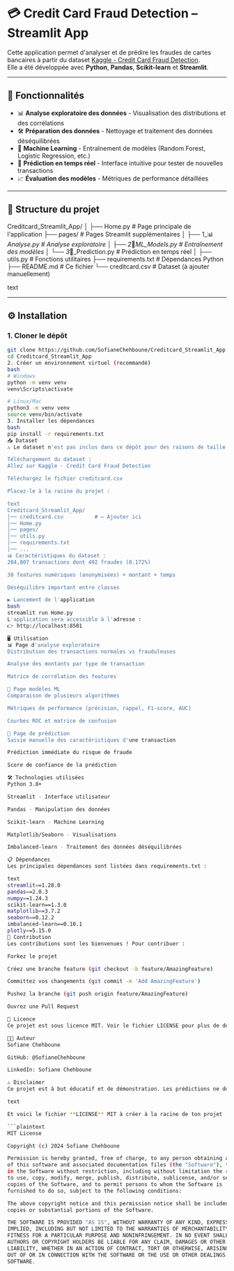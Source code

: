 # 💳 Credit Card Fraud Detection – Streamlit App

Cette application permet d'analyser et de prédire les fraudes de cartes bancaires à partir du dataset [Kaggle - Credit Card Fraud Detection](https://www.kaggle.com/mlg-ulb/creditcardfraud).  
Elle a été développée avec **Python**, **Pandas**, **Scikit-learn** et **Streamlit**.

---

## 🚀 Fonctionnalités

- 📊 **Analyse exploratoire des données** - Visualisation des distributions et des corrélations
- 🛠️ **Préparation des données** - Nettoyage et traitement des données déséquilibrées
- 🧠 **Machine Learning** - Entraînement de modèles (Random Forest, Logistic Regression, etc.)
- 🔮 **Prédiction en temps réel** - Interface intuitive pour tester de nouvelles transactions
- 📈 **Évaluation des modèles** - Métriques de performance détaillées

---

## 📂 Structure du projet
Creditcard_Streamlit_App/
│
├── Home.py # Page principale de l'application
├── pages/ # Pages Streamlit supplémentaires
│ ├── 1_📊_Analyse.py # Analyse exploratoire
│ ├── 2_🤖_ML_Models.py # Entraînement des modèles
│ └── 3_🔮_Prediction.py # Prédiction en temps réel
│
├── utils.py # Fonctions utilitaires
├── requirements.txt # Dépendances Python
├── README.md # Ce fichier
└── creditcard.csv # Dataset (à ajouter manuellement)

text

---

## ⚙️ Installation

### 1. Cloner le dépôt
```bash
git clone https://github.com/SofianeChehboune/Creditcard_Streamlit_App.git
cd Creditcard_Streamlit_App
2. Créer un environnement virtuel (recommandé)
bash
# Windows
python -m venv venv
venv\Scripts\activate

# Linux/Mac
python3 -m venv venv
source venv/bin/activate
3. Installer les dépendances
bash
pip install -r requirements.txt
📥 Dataset
⚠️ Le dataset n'est pas inclus dans ce dépôt pour des raisons de taille et de confidentialité.

Téléchargement du dataset :
Allez sur Kaggle - Credit Card Fraud Detection

Téléchargez le fichier creditcard.csv

Placez-le à la racine du projet :

text
Creditcard_Streamlit_App/
│── creditcard.csv          # ← Ajouter ici
│── Home.py
│── pages/
│── utils.py
│── requirements.txt
│── ...
📊 Caractéristiques du dataset :
284,807 transactions dont 492 fraudes (0.172%)

30 features numériques (anonymisées) + montant + temps

Déséquilibre important entre classes

▶️ Lancement de l'application
bash
streamlit run Home.py
L'application sera accessible à l'adresse :
👉 http://localhost:8501

🖥️ Utilisation
📊 Page d'analyse exploratoire
Distribution des transactions normales vs frauduleuses

Analyse des montants par type de transaction

Matrice de corrélation des features

🤖 Page modèles ML
Comparaison de plusieurs algorithmes

Métriques de performance (précision, rappel, F1-score, AUC)

Courbes ROC et matrice de confusion

🔮 Page de prédiction
Saisie manuelle des caractéristiques d'une transaction

Prédiction immédiate du risque de fraude

Score de confiance de la prédiction

🛠️ Technologies utilisées
Python 3.8+

Streamlit - Interface utilisateur

Pandas - Manipulation des données

Scikit-learn - Machine Learning

Matplotlib/Seaborn - Visualisations

Imbalanced-learn - Traitement des données déséquilibrées

📋 Dépendances
Les principales dépendances sont listées dans requirements.txt :

text
streamlit==1.28.0
pandas==2.0.3
numpy==1.24.3
scikit-learn==1.3.0
matplotlib==3.7.2
seaborn==0.12.2
imbalanced-learn==0.10.1
plotly==5.15.0
🤝 Contribution
Les contributions sont les bienvenues ! Pour contribuer :

Forkez le projet

Créez une branche feature (git checkout -b feature/AmazingFeature)

Committez vos changements (git commit -m 'Add AmazingFeature')

Pushez la branche (git push origin feature/AmazingFeature)

Ouvrez une Pull Request

📜 Licence
Ce projet est sous licence MIT. Voir le fichier LICENSE pour plus de détails.

👨‍💻 Auteur
Sofiane Chehboune

GitHub: @SofianeChehboune

LinkedIn: Sofiane Chehboune

⚠️ Disclaimer
Ce projet est à but éducatif et de démonstration. Les prédictions ne doivent pas être utilisées pour prendre des décisions financières réelles sans validation par des experts du domaine.

text

Et voici le fichier **LICENSE** MIT à créer à la racine de ton projet :

```plaintext
MIT License

Copyright (c) 2024 Sofiane Chehboune

Permission is hereby granted, free of charge, to any person obtaining a copy
of this software and associated documentation files (the "Software"), to deal
in the Software without restriction, including without limitation the rights
to use, copy, modify, merge, publish, distribute, sublicense, and/or sell
copies of the Software, and to permit persons to whom the Software is
furnished to do so, subject to the following conditions:

The above copyright notice and this permission notice shall be included in all
copies or substantial portions of the Software.

THE SOFTWARE IS PROVIDED "AS IS", WITHOUT WARRANTY OF ANY KIND, EXPRESS OR
IMPLIED, INCLUDING BUT NOT LIMITED TO THE WARRANTIES OF MERCHANTABILITY,
FITNESS FOR A PARTICULAR PURPOSE AND NONINFRINGEMENT. IN NO EVENT SHALL THE
AUTHORS OR COPYRIGHT HOLDERS BE LIABLE FOR ANY CLAIM, DAMAGES OR OTHER
LIABILITY, WHETHER IN AN ACTION OF CONTRACT, TORT OR OTHERWISE, ARISING FROM,
OUT OF OR IN CONNECTION WITH THE SOFTWARE OR THE USE OR OTHER DEALINGS IN THE
SOFTWARE.
